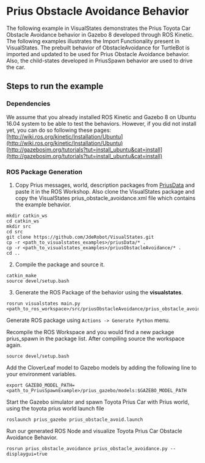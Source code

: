 # Prius Obstacle Avoidance Behavior
The following example in VisualStates demonstrates the Prius Toyota Car Obstacle Avoidance behavior in Gazebo 8 developed through ROS Kinetic. The following examples illustrates the Import Functionality present in VisualStates. The prebuilt behavior of ObstacleAvoidance for TurtleBot is imported and updated to be used for Prius Obstacle Avoidance behavior. Also, the child-states developed in PriusSpawn behavior are used to drive the car.

## Steps to run the example
### Dependencies
We assume that you already installed ROS Kinetic and Gazebo 8 on Ubuntu 16.04 system to be able to test the behaviors. However, if you did not install yet, you can do so following these pages: [http://wiki.ros.org/kinetic/Installation/Ubuntu](http://wiki.ros.org/kinetic/Installation/Ubuntu)  [http://gazebosim.org/tutorials?tut=install_ubuntu&cat=install](http://gazebosim.org/tutorials?tut=install_ubuntu&cat=install)

### ROS Package Generation
1. Copy Prius messages, world, description packages from [PriusData](/priusData) and paste it in the ROS Workshop. Also clone the VisualStates package and copy the VisualStates prius_obstacle_avoidance.xml file which contains the example behavior.
```
mkdir catkin_ws
cd catkin_ws
mkdir src
cd src
git clone https://github.com/JdeRobot/VisualStates.git
cp -r <path_to_visualstates_examples>/priusData/* .
cp -r <path_to_visualstates_examples>/priusObstacleAvoidance/* .
cd ..
```

2. Compile the package and source it.
```
catkin_make
source devel/setup.bash
```

3. Generate the ROS Package of the behavior using the **visualstates**.
```
rosrun visualstates main.py <path_to_ros_workspace>/src/priusObstacleAvoidance/prius_obstacle_avoidance.xml

```
Generate ROS package using `Actions -> Generate Python` menu.

Recompile the ROS Workspace and you would find a new package prius_spawn in the package list. After compiling source the workspace again.

```
source devel/setup.bash
```
Add the CloverLeaf model to Gazebo models by adding the following line to your environment variables.
```
export GAZEBO_MODEL_PATH=<path_to_PriusSpawnExample>/prius_gazebo/models:$GAZEBO_MODEL_PATH
```
Start the Gazebo simulator and spawn Toyota Prius Car with Prius world, using the toyota prius world launch file
```
roslaunch prius_gazebo prius_obstacle_avoid.launch
```
Run our generated ROS Node and visualize Toyota Prius Car Obstacle Avoidance Behavior.
```
rosrun prius_obstacle_avoidance prius_obstacle_avoidance.py --displaygui=true
```
